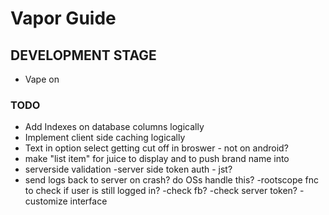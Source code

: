 # Vapor Guide

## DEVELOPMENT STAGE
- Vape on

### TODO
- Add Indexes on database columns logically
- Implement client side caching logically
- Text in option select getting cut off in broswer - not on android?
- make "list item" for juice to display and to push brand name into
- serverside validation
-server side token auth - jst?
- send logs back to server on crash? do OSs handle this?
-rootscope fnc to check if user is still logged in? -check fb? -check server token?
-customize interface

